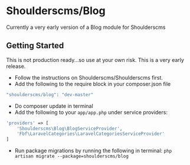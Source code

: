 # Shoulderscms/Blog
Currently a very early version of a Blog module for Shoulderscms

## Getting Started
This is not production ready...so use at your own risk. This is a very early release.

* Follow the instructions on Shoulderscms/Shoulderscms first.
* Add the following to the require block in your composer.json file
```php
"shoulderscms/blog": "dev-master"
```
* Do composer update in terminal
* Add the following to your `app/app.php` under service providers:
```php
'providers' => [
    'Shoulderscms\Blog\BlogServiceProvider',
    'Fbf\LaravelCategories\LaravelCategoriesServiceProvider'
]
```
* Run package migrations by running the following in terminal:
	`php artisan migrate --package=shoulderscms/blog`